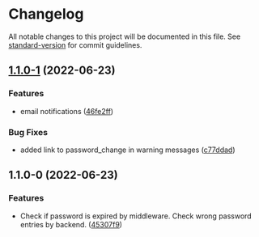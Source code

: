 # Changelog

All notable changes to this project will be documented in this file. See [standard-version](https://github.com/conventional-changelog/standard-version) for commit guidelines.

## [1.1.0-1](https://github.com/windschatten-it/django-password-expiration/compare/v1.1.0-0...v1.1.0-1) (2022-06-23)


### Features

* email notifications ([46fe2ff](https://github.com/windschatten-it/django-password-expiration/commit/46fe2ffc025a5537f433f0644df25302f9fa4ee3))


### Bug Fixes

* added link to password_change in warning messages ([c77ddad](https://github.com/windschatten-it/django-password-expiration/commit/c77ddadd81d97480f07f35ad9a996ed983cff1e3))

## 1.1.0-0 (2022-06-23)


### Features

* Check if password is expired by middleware. Check wrong password entries by backend. ([45307f9](https://github.com/windschatten-it/django-password-expiration/commit/45307f99d858d3abe079b1fcbd143728dafaa5a7))
